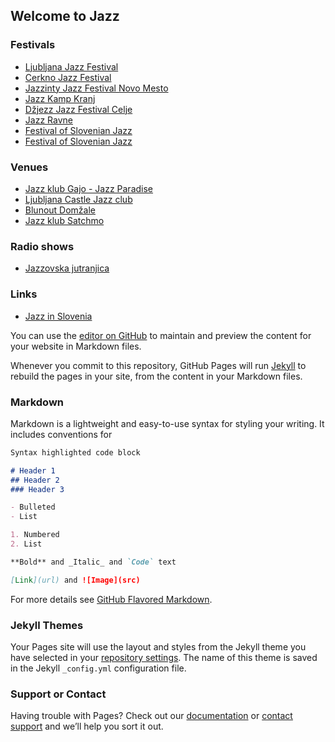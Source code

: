 ## Welcome to Jazz
### Festivals

- [Ljubljana Jazz Festival](http://ljubljanajazz.si/index.php/sl/)
- [Cerkno Jazz Festival](https://www.facebook.com/JazzCerkno/)
- [Jazzinty Jazz Festival Novo Mesto](http://jazzinty.com)
- [Jazz Kamp Kranj](https://www.facebook.com/jazzkampkranj/)
- [Džjezz Jazz Festival Celje](https://www.facebook.com/Dzjezz/)
- [Jazz Ravne](http://www.jazzravne.si)
- [Festival of Slovenian Jazz](https://www.culture.si/en/Festival_of_Slovenian_Jazz)
- [Festival of Slovenian Jazz](http://www.fsj.si/)

### Venues
- [Jazz klub Gajo - Jazz Paradise](https://www.tripadvisor.com/Attraction_Review-g274873-d7714782-Reviews-Jazz_Club_Gajo_Jazz_Paradise-Ljubljana_Upper_Carniola_Region.html)
- [Ljubljana Castle Jazz club](https://www.ljubljanskigrad.si/en/castle-events/the-ljubljana-castle-jazz-club/)
- [Blunout Domžale](https://www.tripadvisor.com/Attraction_Review-g1238226-d8809371-Reviews-Blunout-Domzale_Upper_Carniola_Region.html)
- [Jazz klub Satchmo](https://m.facebook.com/Jazz.klub.Satchmo/)

### Radio shows
- [Jazzovska jutranjica](https://ars.rtvslo.si/jazzovska-jutranjica/)

### Links
- [Jazz in Slovenia](https://slovenia.si/art-and-cultural-heritage/jazz-in-slovenia/)

You can use the [editor on GitHub](https://github.com/jazz-si/music/edit/main/README.md) to maintain and preview the content for your website in Markdown files.

Whenever you commit to this repository, GitHub Pages will run [Jekyll](https://jekyllrb.com/) to rebuild the pages in your site, from the content in your Markdown files.

### Markdown

Markdown is a lightweight and easy-to-use syntax for styling your writing. It includes conventions for

```markdown
Syntax highlighted code block

# Header 1
## Header 2
### Header 3

- Bulleted
- List

1. Numbered
2. List

**Bold** and _Italic_ and `Code` text

[Link](url) and ![Image](src)
```

For more details see [GitHub Flavored Markdown](https://guides.github.com/features/mastering-markdown/).

### Jekyll Themes

Your Pages site will use the layout and styles from the Jekyll theme you have selected in your [repository settings](https://github.com/jazz-si/music/settings). The name of this theme is saved in the Jekyll `_config.yml` configuration file.

### Support or Contact

Having trouble with Pages? Check out our [documentation](https://docs.github.com/categories/github-pages-basics/) or [contact support](https://support.github.com/contact) and we’ll help you sort it out.
